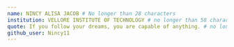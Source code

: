 ```yaml
---
name: NINCY ALISA JACOB # No longer than 28 characters
institution: VELLORE INSTITUTE OF TECHNOLOGY # no longer than 58 characters
quote: If you follow your dreams, you are capable of anything. # no longer than 100 characters, avoid using quotes(") to guarantee the format remains the same.
github_user: Nincy11
---
```

